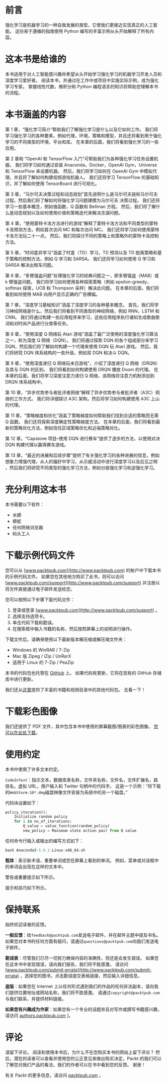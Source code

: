 # 前言

强化学习是机器学习的一种自我发展的类型，它使我们更接近实现真正的人工智能。 这份易于遵循的指南使用 Python 编写的丰富示例从头开始解释了所有内容。

# 这本书是给谁的

本书适用于对人工智能感兴趣并希望从头开始学习强化学习的机器学习开发人员和深度学习爱好者。 阅读本书，并通过在工作中或项目中实施实际示例，成为强化学习专家。 掌握线性代数，微积分和 Python 编程语言的知识将帮助您理解本书的流程。

# 本书涵盖的内容

第 1 章，“强化学习简介”帮助我们了解强化学习是什么以及它如何工作。 我们将学习强化学习的各种要素，例如代理，环境，策略和模型，并且还将看到用于强化学习的不同类型的环境，平台和库。 在本章的后面，我们将看到强化学习的一些应用。

第 2 章和 “OpenAI 和 TensorFlow 入门”可帮助我们为各种强化学习任务设置机器。 我们将学习如何通过安装 Anaconda，Docker，OpenAI Gym，Universe 和 TensorFlow 来设置机器。 然后，我们将学习如何在 OpenAI Gym 中模拟代理，并且将了解如何构建视频游戏机器人。 我们还将学习 TensorFlow 的基础知识，并了解如何使用 TensorBoard 进行可视化。

第 3 章，“马尔可夫决策过程和动态规划”首先说明什么是马尔可夫链和马尔可夫过程，然后我们将了解如何将强化学习问题建模为马尔可夫 决策过程。 我们还将学习一些基本概念，例如值函数，Q 函数和 Bellman 方程。 然后，我们将了解什么是动态规划以及如何使用价值和策略迭代来解决冻湖问题。

第 4 章，“使用蒙特卡洛方法进行的游戏”解释了蒙特卡洛方法和不同类型的蒙特卡洛预测方法，例如首次访问 MC 和每次访问 MC。 我们还将学习如何使用蒙特卡洛方法玩二十一点。 然后，我们将探讨不同的策略上和策略外的蒙特卡洛控制方法。

第 5 章，“时间差异学习”涵盖了时差（TD）学习，TD 预测以及 TD 脱离策略和基于策略的控制方法，例如 Q 学习和 SARSA。 我们还将学习如何使用 Q 学习和 SARSA 解决出租车问题。

第 6 章，“多臂强盗问题”处理强化学习的经典问题之一，即多臂强盗（MAB）或 k 臂强盗问题。 我们将学习如何使用各种探索策略（例如 epsilon-greedy，softmax 探索，UCB 和 Thompson 采样）解决此问题。 在本章的后面，我们将看到如何使用 MAB 向用户显示正确的广告横幅。

第 7 章，“深度学习基础知识”涵盖了深度学习的各种基本概念。 首先，我们将学习神经网络是什么，然后我们将看到不同类型的神经网络，例如 RNN，LSTM 和 CNN。 我们将通过构建一些应用程序来学习，这些应用程序执行诸如生成歌曲歌词和对时尚产品进行分类等任务。

第 8 章，“使用深度 Q 网络玩 Atari 游戏”涵盖了最广泛使用的深度强化学习算法之一，称为深度 Q 网络（DQN）。 我们将通过探索 DQN 的各个组成部分来学习 DQN，然后我们将了解如何构建一个代理来使用 DQN 玩 Atari 游戏。 然后，我们将研究 DQN 体系结构的一些升级，例如双 DQN 和决斗 DQN。

第 9 章，“使用深度递归 Q 网络玩末日游戏”，介绍了深度递归 Q 网络（DRQN）及其与 DQN 的区别。 我们将看到如何构建使用 DRQN 播放 Doom 的代理。 在本章的后面，我们将学习深度注意力递归 Q 网络，该网络将注意力机制添加到 DRQN 体系结构中。

第 10 章，“异步优势参与者批评者网络”解释了异步优势参与者批评者（A3C）网络的工作方式。 我们将详细探讨 A3C 架构，然后将学习如何构建使用 A3C 上山的代理。

第 11 章，“策略梯度和优化”涵盖了策略梯度如何帮助我们找到合适的策略而无需 Q 函数。 我们还将探索深度确定性策略梯度方法。 在本章的后面，我们将看到最新的策略优化方法，例如信任区域策略优化和近端策略优化。

第 12 章，“Capstone 项目–使用 DQN 进行赛车”提供了逐步的方法，以使用对决 DQN 构建代理以赢得赛车游戏。

第 13 章，“最近的进展和后续步骤”提供了有关强化学习的各种进展的信息，例如想象力增强代理，从人的偏好中学习，从示威活动中进行深度学习以及后见之明 ，然后我们将研究不同类型的强化学习方法，例如分层强化学习和逆强化学习。

# 充分利用这本书

本书需要以下软件：

*   水蟒
*   蟒蛇
*   任何网络浏览器
*   码头工人

# 下载示例代码文件

您可以从 [www.packtpub.com](http://www.packtpub.com) 的帐户中下载本书的示例代码文件。 如果您在其他地方购买了此书，则可以访问 [www.packtpub.com/support](http://www.packtpub.com/support) 并注册以将文件直接通过电子邮件发送给您。

您可以按照以下步骤下载代码文件：

1.  登录或登录 [www.packtpub.com](http://www.packtpub.com/support) 。
2.  选择支持选项卡。
3.  单击代码下载和勘误。
4.  在搜索框中输入书籍的名称，然后按照屏幕上的说明进行操作。

下载文件后，请确保使用以下最新版本解压缩或解压缩文件夹：

*   Windows 的 WinRAR / 7-Zip
*   Mac 版 Zipeg / iZip / UnRarX
*   适用于 Linux 的 7-Zip / PeaZip

本书的代码包也托管在 [GitHub](https://github.com/PacktPublishing/Hands-On-Reinforcement-Learning-with-Python) 上。 如果代码有更新，它将在现有的 GitHub 存储库中进行更新。

我们还从[这里](https://github.com/PacktPublishing/)提供了丰富的书籍和视频目录中的其他代码包。 去看一下！

# 下载彩色图像

我们还提供了 PDF 文件，其中包含本书中使用的屏幕截图/图表的彩色图像。 [您可以在此处下载](http://www.packtpub.com/sites/default/files/downloads/Bookname_ColorImages.pdf)。

# 使用约定

本书中使用了许多文本约定。

`CodeInText`：指示文本，数据库表名称，文件夹名称，文件名，文件扩展名，路径名，虚拟 URL，用户输入和 Twitter 句柄中的代码字。 这是一个示例：“将下载的`WebStorm-10*.dmg`磁盘映像文件安装为系统中的另一个磁盘。”

代码块设置如下：

```py
policy_iteration():
    Initialize random policy
    for i in no_of_iterations: 
        Q_value = value_function(random_policy)
        new_policy = Maximum state action pair from Q value
```

任何命令行输入或输出的编写方式如下：

```py
bash Anaconda3-5.0.1-Linux-x86_64.sh
```

**粗体**：表示新术语，重要单词或您在屏幕上看到的单词。 例如，菜单或对话框中的单词会出现在这样的文本中。

警告或重要提示如下所示。

提示和技巧如下所示。

# 保持联系

始终欢迎读者的反馈。

**一般反馈**：给`feedback@packtpub.com`发送电子邮件，并在邮件主题中提及书名。 如果您对本书的任何方面有疑问，请通过`questions@packtpub.com`向我们发送电子邮件。

**勘误表**：尽管我们已尽一切努力确保内容的准确性，但还是会发生错误。 如果您在这本书中发现错误，请向我们报告，我们将不胜感激。 请访问 [www.packtpub.com/submit-errata](http://www.packtpub.com/submit-errata) ，选择您的图书，点击勘误提交表格链接，然后输入详细信息。

**盗版**：如果您在 Internet 上以任何形式遇到我们的作品的任何非法副本，请向我们提供位置地址或网站名称，我们将不胜感激。 请通过`copyright@packtpub.com`与我们联系，并提供材料链接。

**如果您有兴趣成为作家**：如果您有一个专业的话题并且对写作或撰写书籍感兴趣，请访问 [authors.packtpub.com](http://authors.packtpub.com/) ]。

# 评论

请留下评论。 阅读和使用本书后，为什么不在您购买本书的网站上留下评论？ 然后，潜在的读者可以查看并使用您的公正意见来做出购买决定，Packt 的我们可以了解您对我们产品的看法，我们的作者可以在书中看到您的反馈。 谢谢！

有关 Packt 的更多信息，请访问 [packtpub.com](https://www.packtpub.com/) 。
